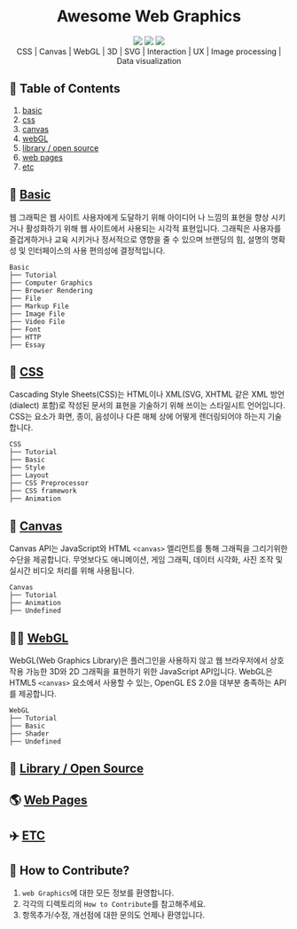 <div align="center"><h1> Awesome Web Graphics </h1><p></p></div>

<div align="center">
    <img src="https://img.shields.io/badge/contributions-welcome-brightgreen.svg?style=flat" />
    <img src="https://img.shields.io/badge/License-MIT-yellow.svg" />
    <img src="https://img.shields.io/badge/version-beta-blue" />
    <div>CSS | Canvas | WebGL | 3D | SVG | Interaction | UX | Image processing | Data visualization </div>
</div>

## 📄 Table of Contents

1. [basic](https://github.com/taenykim/Web_Graphics_Archive/tree/master/basic)
2. [css](https://github.com/taenykim/Web_Graphics_Archive/tree/master/css)
3. [canvas](https://github.com/taenykim/Web_Graphics_Archive/tree/master/canvas)
4. [webGL](https://github.com/taenykim/Web_Graphics_Archive/tree/master/webGL)
5. [library / open source](https://github.com/taenykim/Web_Graphics_Archive/tree/master/library)
6. [web pages](https://github.com/taenykim/Web_Graphics_Archive/tree/master/webpages)
7. [etc](https://github.com/taenykim/Web_Graphics_Archive/tree/master/etc)

## 📐 [Basic](https://github.com/taenykim/Web_Graphics_Archive/tree/master/basic)

웹 그래픽은 웹 사이트 사용자에게 도달하기 위해 아이디어 나 느낌의 표현을 향상 시키거나 활성화하기 위해 웹 사이트에서 사용되는 시각적 표현입니다. 그래픽은 사용자를 즐겁게하거나 교육 시키거나 정서적으로 영향을 줄 수 있으며 브랜딩의 힘, 설명의 명확성 및 인터페이스의 사용 편의성에 결정적입니다.

```
Basic
├── Tutorial
├── Computer Graphics
├── Browser Rendering
├── File
├── Markup File
├── Image File
├── Video File
├── Font
├── HTTP
├── Essay
```

## 💄 [CSS](https://github.com/taenykim/Web_Graphics_Archive/tree/master/css)

Cascading Style Sheets(CSS)는 HTML이나 XML(SVG, XHTML 같은 XML 방언(dialect) 포함)로 작성된 문서의 표현을 기술하기 위해 쓰이는 스타일시트 언어입니다. CSS는 요소가 화면, 종이, 음성이나 다른 매체 상에 어떻게 렌더링되어야 하는지 기술합니다.

```
CSS
├── Tutorial
├── Basic
├── Style
├── Layout
├── CSS Preprocessor
├── CSS framework
├── Animation
```

## 🎨 [Canvas](https://github.com/taenykim/Web_Graphics_Archive/tree/master/canvas)

Canvas API는 JavaScript와 HTML `<canvas>` 엘리먼트를 통해 그래픽을 그리기위한 수단을 제공합니다. 무엇보다도 애니메이션, 게임 그래픽, 데이터 시각화, 사진 조작 및 실시간 비디오 처리를 위해 사용됩니다.

```
Canvas
├── Tutorial
├── Animation
├── Undefined
```

## 🤹‍♀️ [WebGL](https://github.com/taenykim/Web_Graphics_Archive/tree/master/webGL)

WebGL(Web Graphics Library)은 플러그인을 사용하지 않고 웹 브라우저에서 상호작용 가능한 3D와 2D 그래픽을 표현하기 위한 JavaScript API입니다. WebGL은 HTML5 `<canvas>` 요소에서 사용할 수 있는, OpenGL ES 2.0을 대부분 충족하는 API를 제공합니다.

```
WebGL
├── Tutorial
├── Basic
├── Shader
├── Undefined
```

## 📕 [Library / Open Source](https://github.com/taenykim/Web_Graphics_Archive/tree/master/library)

## 🌎 [Web Pages](https://github.com/taenykim/Web_Graphics_Archive/tree/master/webpages)

## ✈️ [ETC](https://github.com/taenykim/Web_Graphics_Archive/tree/master/etc)

## 👀 How to Contribute?

1. `web Graphics`에 대한 모든 정보를 환영합니다.
2. 각각의 디렉토리의 `How to Contribute`를 참고해주세요.
3. 항목추가/수정, 개선점에 대한 문의도 언제나 환영입니다.
